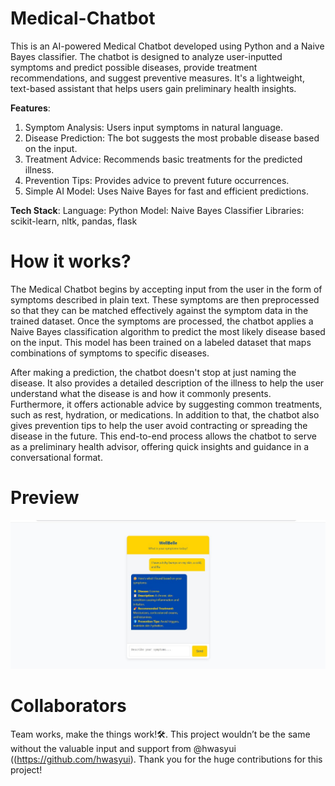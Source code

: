 # Medical-Chatbot
This is an AI-powered Medical Chatbot developed using Python and a Naive Bayes classifier. The chatbot is designed to analyze user-inputted symptoms and predict possible diseases, provide treatment recommendations, and suggest preventive measures. It's a lightweight, text-based assistant that helps users gain preliminary health insights.

**Features**:
1. Symptom Analysis: Users input symptoms in natural language.
2. Disease Prediction: The bot suggests the most probable disease based on the input.
3. Treatment Advice: Recommends basic treatments for the predicted illness.
4. Prevention Tips: Provides advice to prevent future occurrences.
5. Simple AI Model: Uses Naive Bayes for fast and efficient predictions.

**Tech Stack**:
Language: Python
Model: Naive Bayes Classifier 
Libraries: scikit-learn, nltk, pandas, flask

# How it works?
The Medical Chatbot begins by accepting input from the user in the form of symptoms described in plain text. These symptoms are then preprocessed so that they can be matched effectively against the symptom data in the trained dataset. Once the symptoms are processed, the chatbot applies a Naive Bayes classification algorithm to predict the most likely disease based on the input. This model has been trained on a labeled dataset that maps combinations of symptoms to specific diseases.

After making a prediction, the chatbot doesn't stop at just naming the disease. It also provides a detailed description of the illness to help the user understand what the disease is and how it commonly presents. Furthermore, it offers actionable advice by suggesting common treatments, such as rest, hydration, or medications. In addition to that, the chatbot also gives prevention tips to help the user avoid contracting or spreading the disease in the future. This end-to-end process allows the chatbot to serve as a preliminary health advisor, offering quick insights and guidance in a conversational format.

# Preview
![Chatbot Demo](assets/Wellbelle_preview.jpg)

# Collaborators
Team works, make the things work!🛠️. This project wouldn’t be the same without the valuable input and support from @hwasyui ((https://github.com/hwasyui). Thank you for the huge contributions for this project!




